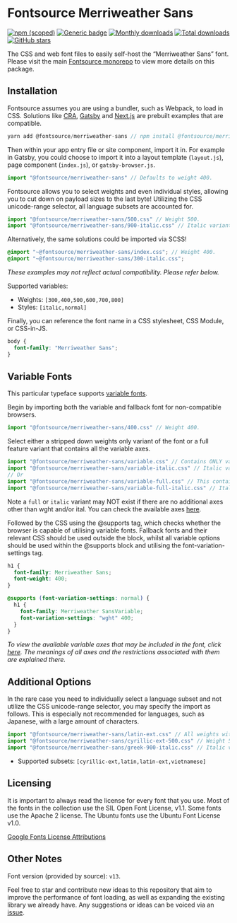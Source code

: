 # Fontsource Merriweather Sans

[![npm (scoped)](https://img.shields.io/npm/v/@fontsource/merriweather-sans?color=brightgreen)](https://www.npmjs.com/package/@fontsource/merriweather-sans) [![Generic badge](https://img.shields.io/badge/fontsource-passing-brightgreen)](https://github.com/fontsource/fontsource) [![Monthly downloads](https://badgen.net/npm/dm/@fontsource/merriweather-sans)](https://github.com/fontsource/fontsource) [![Total downloads](https://badgen.net/npm/dt/@fontsource/merriweather-sans)](https://github.com/fontsource/fontsource) [![GitHub stars](https://img.shields.io/github/stars/fontsource/fontsource.svg?style=social&label=Star)](https://github.com/fontsource/fontsource/stargazers)

The CSS and web font files to easily self-host the “Merriweather Sans” font. Please visit the main [Fontsource monorepo](https://github.com/fontsource/fontsource) to view more details on this package.

## Installation

Fontsource assumes you are using a bundler, such as Webpack, to load in CSS. Solutions like [CRA](https://create-react-app.dev/), [Gatsby](https://www.gatsbyjs.org/) and [Next.js](https://nextjs.org/) are prebuilt examples that are compatible.

```javascript
yarn add @fontsource/merriweather-sans // npm install @fontsource/merriweather-sans
```

Then within your app entry file or site component, import it in. For example in Gatsby, you could choose to import it into a layout template (`layout.js`), page component (`index.js`), or `gatsby-browser.js`.

```javascript
import "@fontsource/merriweather-sans" // Defaults to weight 400.
```

Fontsource allows you to select weights and even individual styles, allowing you to cut down on payload sizes to the last byte! Utilizing the CSS unicode-range selector, all language subsets are accounted for.

```javascript
import "@fontsource/merriweather-sans/500.css" // Weight 500.
import "@fontsource/merriweather-sans/900-italic.css" // Italic variant.
```

Alternatively, the same solutions could be imported via SCSS!

```scss
@import "~@fontsource/merriweather-sans/index.css"; // Weight 400.
@import "~@fontsource/merriweather-sans/300-italic.css";
```

_These examples may not reflect actual compatibility. Please refer below._

Supported variables:

- Weights: `[300,400,500,600,700,800]`
- Styles: `[italic,normal]`

Finally, you can reference the font name in a CSS stylesheet, CSS Module, or CSS-in-JS.

```css
body {
  font-family: "Merriweather Sans";
}
```

## Variable Fonts

This particular typeface supports [variable fonts](https://developer.mozilla.org/en-US/docs/Web/CSS/CSS_Fonts/Variable_Fonts_Guide).

Begin by importing both the variable and fallback font for non-compatible browsers.

```js
import "@fontsource/merriweather-sans/400.css" // Weight 400.
```

Select either a stripped down weights only variant of the font or a full feature variant that contains all the variable axes.

```js
import "@fontsource/merriweather-sans/variable.css" // Contains ONLY variable weights and no other axes.
import "@fontsource/merriweather-sans/variable-italic.css" // Italic variant.
// Or
import "@fontsource/merriweather-sans/variable-full.css" // This contains ALL variable axes. Font files are larger.
import "@fontsource/merriweather-sans/variable-full-italic.css" // Italic variant.
```

Note a `full` or `italic` variant may NOT exist if there are no additional axes other than wght and/or ital. You can check the available axes [here](https://fonts.google.com/variablefonts).

Followed by the CSS using the @supports tag, which checks whether the browser is capable of utilising variable fonts. Fallback fonts and their relevant CSS should be used outside the block, whilst all variable options should be used within the @supports block and utilising the font-variation-settings tag.

```css
h1 {
  font-family: Merriweather Sans;
  font-weight: 400;
}

@supports (font-variation-settings: normal) {
  h1 {
    font-family: Merriweather SansVariable;
    font-variation-settings: "wght" 400;
  }
}
```

_To view the available variable axes that may be included in the font, click [here](https://fonts.google.com/variablefonts). The meanings of all axes and the restrictions associated with them are explained there._

## Additional Options

In the rare case you need to individually select a language subset and not utilize the CSS unicode-range selector, you may specify the import as follows. This is especially not recommended for languages, such as Japanese, with a large amount of characters.

```javascript
import "@fontsource/merriweather-sans/latin-ext.css" // All weights with normal style included.
import "@fontsource/merriweather-sans/cyrillic-ext-500.css" // Weight 500 with normal style.
import "@fontsource/merriweather-sans/greek-900-italic.css" // Italic variant.
```

- Supported subsets: `[cyrillic-ext,latin,latin-ext,vietnamese]`

## Licensing

It is important to always read the license for every font that you use.
Most of the fonts in the collection use the SIL Open Font License, v1.1. Some fonts use the Apache 2 license. The Ubuntu fonts use the Ubuntu Font License v1.0.

[Google Fonts License Attributions](https://fonts.google.com/attribution)

## Other Notes

Font version (provided by source): `v13`.

Feel free to star and contribute new ideas to this repository that aim to improve the performance of font loading, as well as expanding the existing library we already have. Any suggestions or ideas can be voiced via an [issue](https://github.com/fontsource/fontsource/issues).
